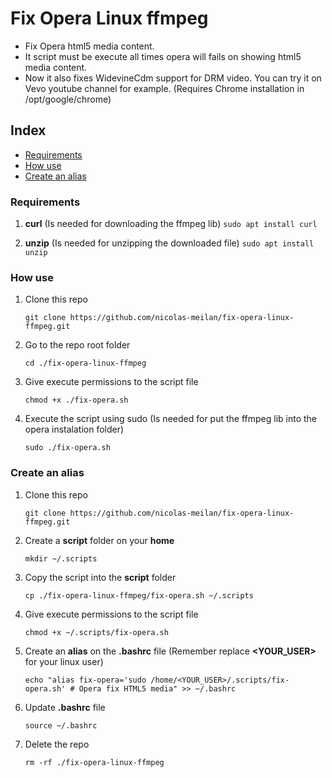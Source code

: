 # Fix Opera Linux ffmpeg

* Fix Opera html5 media content.
* It script must be execute all times opera will fails on showing html5 media content.
* Now it also fixes WidevineCdm support for DRM video. You can try it on Vevo youtube channel for example. (Requires Chrome installation in /opt/google/chrome)

## Index

* [Requirements](#Requirements)
* [How use](#How-use)
* [Create an alias](#Create-an-alias)

### Requirements

1. **curl** (Is needed for downloading the ffmpeg lib)
    ```sudo apt install curl```

2. **unzip** (Is needed for unzipping the downloaded file)
    ```sudo apt install unzip```

### How use

1. Clone this repo

    ```git clone https://github.com/nicolas-meilan/fix-opera-linux-ffmpeg.git```

2. Go to the repo root folder

    ```cd ./fix-opera-linux-ffmpeg```

3. Give execute permissions to the script file

    ```chmod +x ./fix-opera.sh```

4. Execute the script using sudo (Is needed for put the ffmpeg lib into the opera instalation folder)
    
    ```sudo ./fix-opera.sh```

### Create an alias

1. Clone this repo
    
    ```git clone https://github.com/nicolas-meilan/fix-opera-linux-ffmpeg.git```

2. Create a **script** folder on your **home**
    
    ```mkdir ~/.scripts```

3. Copy the script into the **script** folder
    
    ```cp ./fix-opera-linux-ffmpeg/fix-opera.sh ~/.scripts```

4. Give execute permissions to the script file
    
    ```chmod +x ~/.scripts/fix-opera.sh```

5. Create an **alias** on the **.bashrc** file (Remember replace **<YOUR_USER>** for your linux user)
    
    ```echo "alias fix-opera='sudo /home/<YOUR_USER>/.scripts/fix-opera.sh' # Opera fix HTML5 media" >> ~/.bashrc```

6. Update **.bashrc** file
    
    ```source ~/.bashrc```

7. Delete the repo
    
    ```rm -rf ./fix-opera-linux-ffmpeg```
